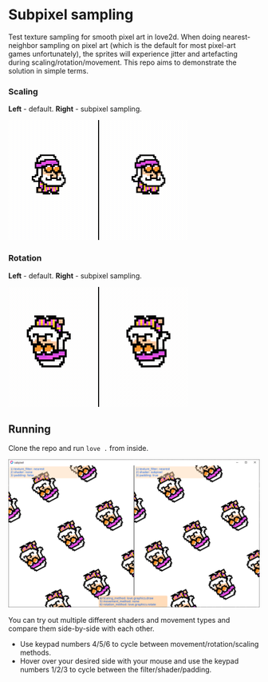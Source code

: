 # Subpixel sampling
Test texture sampling for smooth pixel art in love2d. When doing
nearest-neighbor sampling on pixel art (which is the default for most pixel-art
games unfortunately), the sprites will experience jitter and artefacting during
scaling/rotation/movement. This repo aims to demonstrate the solution in simple
terms.

### Scaling
**Left** - default. **Right** - subpixel sampling.

![](scaling.gif)

### Rotation
**Left** - default. **Right** - subpixel sampling.

![](rotation.gif)


## Running

Clone the repo and run `love .` from inside.

![](./screenshot.png)

You can try out multiple different shaders and movement types and compare them
side-by-side with each other.
    
- Use keypad numbers 4/5/6 to cycle between movement/rotation/scaling methods.
- Hover over your desired side with your mouse and use the keypad numbers 1/2/3
  to cycle between the filter/shader/padding.
